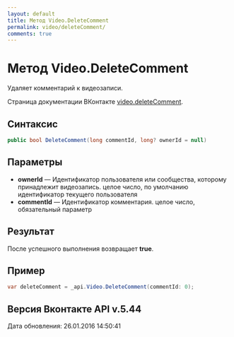 ```yaml
---
layout: default
title: Метод Video.DeleteComment
permalink: video/deleteComment/
comments: true
---
```

# Метод Video.DeleteComment
Удаляет комментарий к видеозаписи.

Страница документации ВКонтакте [video.deleteComment](https://vk.com/dev/video.deleteComment).

## Синтаксис
``` csharp
public bool DeleteComment(long commentId, long? ownerId = null)
```

## Параметры
+ **ownerId** — Идентификатор пользователя или сообщества, которому принадлежит видеозапись. целое число, по умолчанию идентификатор текущего пользователя
+ **commentId** — Идентификатор комментария. целое число, обязательный параметр

## Результат
После успешного выполнения возвращает **true**.

## Пример
``` csharp
var deleteComment = _api.Video.DeleteComment(commentId: 0);
```

## Версия Вконтакте API v.5.44
Дата обновления: 26.01.2016 14:50:41
